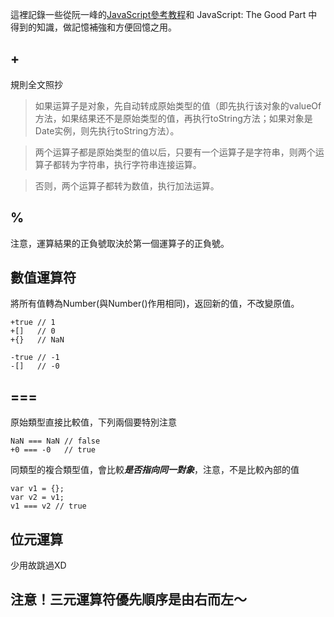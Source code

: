 這裡記錄一些從阮一峰的[JavaScript參考教程](http://javascript.ruanyifeng.com/)和 JavaScript: The Good Part 中得到的知識，做記憶補強和方便回憶之用。

## +

規則全文照抄

>如果运算子是对象，先自动转成原始类型的值（即先执行该对象的valueOf方法，如果结果还不是原始类型的值，再执行toString方法；如果对象是Date实例，则先执行toString方法）。

>两个运算子都是原始类型的值以后，只要有一个运算子是字符串，则两个运算子都转为字符串，执行字符串连接运算。

>否则，两个运算子都转为数值，执行加法运算。


## %

注意，運算結果的正負號取決於第一個運算子的正負號。

## 數值運算符
將所有值轉為Number(與Number()作用相同)，返回新的值，不改變原值。

```
+true // 1
+[]   // 0
+{}   // NaN

-true // -1
-[]   // -0
```

## ===

原始類型直接比較值，下列兩個要特別注意

```
NaN === NaN // false
+0 === -0   // true
```

同類型的複合類型值，會比較***是否指向同一對象***，注意，不是比較內部的值

```
var v1 = {}; 
var v2 = v1; 
v1 === v2 // true
```

## 位元運算

少用故跳過XD

## 注意！三元運算符優先順序是由右而左～